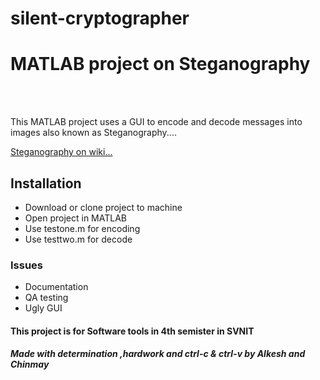# silent-cryptographer
<h1>MATLAB project on Steganography</h1>
<br><br>
<p>This MATLAB project uses a GUI to encode and decode messages into images also known as Steganography....</p>
<a href="https://en.wikipedia.org/wiki/Steganography">Steganography on wiki...</a>
<h2>Installation</h2>
<ul>
<li>Download or clone project to machine</li>
<li>Open project in MATLAB</li>
<li>Use testone.m for encoding </li>
<li>Use testtwo.m for decode</li></ul>
<h3>Issues</h3>
<ul>
<li>Documentation</li>
<li>QA testing</li>
<li>Ugly GUI</li>
</ul>
<h4>This project is for Software tools in 4th semister in SVNIT</h4>
<h5>Made with determination ,hardwork and ctrl-c & ctrl-v by Alkesh and Chinmay</h5>